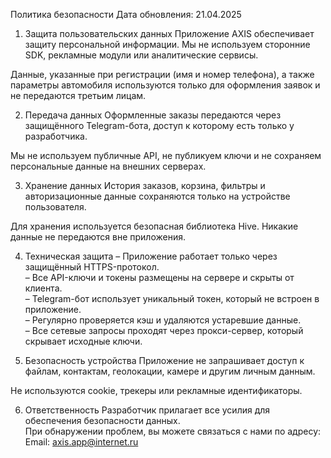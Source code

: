Политика безопасности
Дата обновления: 21.04.2025

1. Защита пользовательских данных
Приложение AXIS обеспечивает защиту персональной информации. Мы не используем сторонние SDK, рекламные модули или аналитические сервисы.

Данные, указанные при регистрации (имя и номер телефона), а также параметры автомобиля используются только для оформления заявок и не передаются третьим лицам.

2. Передача данных
Оформленные заказы передаются через защищённого Telegram-бота, доступ к которому есть только у разработчика.

Мы не используем публичные API, не публикуем ключи и не сохраняем персональные данные на внешних серверах.

3. Хранение данных
История заказов, корзина, фильтры и авторизационные данные сохраняются только на устройстве пользователя.

Для хранения используется безопасная библиотека Hive. Никакие данные не передаются вне приложения.

4. Техническая защита
– Приложение работает только через защищённый HTTPS-протокол.  
– Все API-ключи и токены размещены на сервере и скрыты от клиента.  
– Telegram-бот использует уникальный токен, который не встроен в приложение.  
– Регулярно проверяется кэш и удаляются устаревшие данные.  
– Все сетевые запросы проходят через прокси-сервер, который скрывает исходные ключи.

5. Безопасность устройства
Приложение не запрашивает доступ к файлам, контактам, геолокации, камере и другим личным данным.

Не используются cookie, трекеры или рекламные идентификаторы.

6. Ответственность
Разработчик прилагает все усилия для обеспечения безопасности данных.  
При обнаружении проблем, вы можете связаться с нами по адресу:
Email: axis.app@internet.ru
